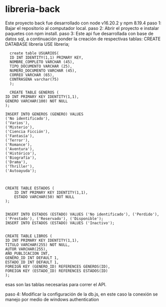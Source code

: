 # libreria-back

Este proyecto back fue desarrollado con node v16.20.2 y npm 8.19.4
paso 1: Bajar el repositorio al computador local.
paso 2: Abrir el proyecto e instalar paquetes con npm install.
paso 3: Este api fue desarrollada con base de datos sql, a continuación ponder la creación de respectivas tablas:
      CREATE DATABASE libreria
      USE libreria;

      create table USUARIOS(
      ID INT IDENTITY(1,1) PRIMARY KEY,
      NOMBRE_COMPLETO VARCHAR (45),
      TIPO_DOCUMENTO VARCHAR (25),
      NUMERO_DOCUMENTO VARCHAR (45),
      CORREO VARCHAR (65),
      CONTRASENA varchar(75)
      );

      CREATE TABLE GENEROS (
    ID INT PRIMARY KEY IDENTITY(1,1),
    GENERO VARCHAR(100) NOT NULL
    );

    INSERT INTO GENEROS (GENERO) VALUES 
    ('No identificado'), 
    ('Varios'), 
    ('Misterio'), 
    ('Ciencia Ficción'), 
    ('Fantasía'), 
    ('Terror'), 
    ('Romance'), 
    ('Aventura'), 
    ('Histórico'), 
    ('Biografía'), 
    ('Drama'), 
    ('Thriller'), 
    ('Autoayuda');


    
    CREATE TABLE ESTADOS (
        ID INT PRIMARY KEY IDENTITY(1,1),
        ESTADO VARCHAR(50) NOT NULL
    );


    INSERT INTO ESTADOS (ESTADO) VALUES ('No identificado'), ('Perdido'), ('Prestado'), ('Reservado'), ('Disponible');
    INSERT INTO ESTADOS (ESTADO) VALUES ('Inactivo');


    CREATE TABLE LIBROS (
    ID INT PRIMARY KEY IDENTITY(1,1),
    TITULO VARCHAR(255) NOT NULL,
    AUTOR VARCHAR(255),
    AÑO_PUBLICACION INT,  
    GENERO_ID INT DEFAULT 1,
    ESTADO_ID INT DEFAULT 1,
    FOREIGN KEY (GENERO_ID) REFERENCES GENEROS(ID),
    FOREIGN KEY (ESTADO_ID) REFERENCES ESTADOS(ID)
    );


esas son las tablas necesarias para correr el API.

paso 4: Modificar la configuración de la db.js, en este caso la conexión se manejo por medio de windows authentication

